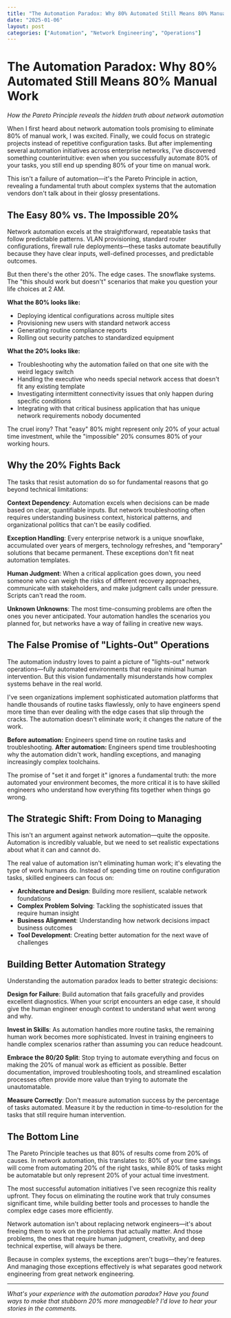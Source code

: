 ```yaml
---
title: "The Automation Paradox: Why 80% Automated Still Means 80% Manual Work"
date: "2025-01-06"
layout: post
categories: ["Automation", "Network Engineering", "Operations"]
---
```


# The Automation Paradox: Why 80% Automated Still Means 80% Manual Work

*How the Pareto Principle reveals the hidden truth about network automation*

When I first heard about network automation tools promising to eliminate 80% of manual work, I was excited. Finally, we could focus on strategic projects instead of repetitive configuration tasks. But after implementing several automation initiatives across enterprise networks, I've discovered something counterintuitive: even when you successfully automate 80% of your tasks, you still end up spending 80% of your time on manual work.

This isn't a failure of automation—it's the Pareto Principle in action, revealing a fundamental truth about complex systems that the automation vendors don't talk about in their glossy presentations.

## The Easy 80% vs. The Impossible 20%

Network automation excels at the straightforward, repeatable tasks that follow predictable patterns. VLAN provisioning, standard router configurations, firewall rule deployments—these tasks automate beautifully because they have clear inputs, well-defined processes, and predictable outcomes.

But then there's the other 20%. The edge cases. The snowflake systems. The "this should work but doesn't" scenarios that make you question your life choices at 2 AM.

**What the 80% looks like:**
- Deploying identical configurations across multiple sites
- Provisioning new users with standard network access
- Generating routine compliance reports
- Rolling out security patches to standardized equipment

**What the 20% looks like:**
- Troubleshooting why the automation failed on that one site with the weird legacy switch
- Handling the executive who needs special network access that doesn't fit any existing template
- Investigating intermittent connectivity issues that only happen during specific conditions
- Integrating with that critical business application that has unique network requirements nobody documented

The cruel irony? That "easy" 80% might represent only 20% of your actual time investment, while the "impossible" 20% consumes 80% of your working hours.

## Why the 20% Fights Back

The tasks that resist automation do so for fundamental reasons that go beyond technical limitations:

**Context Dependency**: Automation excels when decisions can be made based on clear, quantifiable inputs. But network troubleshooting often requires understanding business context, historical patterns, and organizational politics that can't be easily codified.

**Exception Handling**: Every enterprise network is a unique snowflake, accumulated over years of mergers, technology refreshes, and "temporary" solutions that became permanent. These exceptions don't fit neat automation templates.

**Human Judgment**: When a critical application goes down, you need someone who can weigh the risks of different recovery approaches, communicate with stakeholders, and make judgment calls under pressure. Scripts can't read the room.

**Unknown Unknowns**: The most time-consuming problems are often the ones you never anticipated. Your automation handles the scenarios you planned for, but networks have a way of failing in creative new ways.

## The False Promise of "Lights-Out" Operations

The automation industry loves to paint a picture of "lights-out" network operations—fully automated environments that require minimal human intervention. But this vision fundamentally misunderstands how complex systems behave in the real world.

I've seen organizations implement sophisticated automation platforms that handle thousands of routine tasks flawlessly, only to have engineers spend more time than ever dealing with the edge cases that slip through the cracks. The automation doesn't eliminate work; it changes the nature of the work.

**Before automation:** Engineers spend time on routine tasks and troubleshooting.
**After automation:** Engineers spend time troubleshooting why the automation didn't work, handling exceptions, and managing increasingly complex toolchains.

The promise of "set it and forget it" ignores a fundamental truth: the more automated your environment becomes, the more critical it is to have skilled engineers who understand how everything fits together when things go wrong.

## The Strategic Shift: From Doing to Managing

This isn't an argument against network automation—quite the opposite. Automation is incredibly valuable, but we need to set realistic expectations about what it can and cannot do.

The real value of automation isn't eliminating human work; it's elevating the type of work humans do. Instead of spending time on routine configuration tasks, skilled engineers can focus on:

- **Architecture and Design**: Building more resilient, scalable network foundations
- **Complex Problem Solving**: Tackling the sophisticated issues that require human insight
- **Business Alignment**: Understanding how network decisions impact business outcomes
- **Tool Development**: Creating better automation for the next wave of challenges

## Building Better Automation Strategy

Understanding the automation paradox leads to better strategic decisions:

**Design for Failure**: Build automation that fails gracefully and provides excellent diagnostics. When your script encounters an edge case, it should give the human engineer enough context to understand what went wrong and why.

**Invest in Skills**: As automation handles more routine tasks, the remaining human work becomes more sophisticated. Invest in training engineers to handle complex scenarios rather than assuming you can reduce headcount.

**Embrace the 80/20 Split**: Stop trying to automate everything and focus on making the 20% of manual work as efficient as possible. Better documentation, improved troubleshooting tools, and streamlined escalation processes often provide more value than trying to automate the unautomatable.

**Measure Correctly**: Don't measure automation success by the percentage of tasks automated. Measure it by the reduction in time-to-resolution for the tasks that still require human intervention.

## The Bottom Line

The Pareto Principle teaches us that 80% of results come from 20% of causes. In network automation, this translates to: 80% of your time savings will come from automating 20% of the right tasks, while 80% of tasks might be automatable but only represent 20% of your actual time investment.

The most successful automation initiatives I've seen recognize this reality upfront. They focus on eliminating the routine work that truly consumes significant time, while building better tools and processes to handle the complex edge cases more efficiently.

Network automation isn't about replacing network engineers—it's about freeing them to work on the problems that actually matter. And those problems, the ones that require human judgment, creativity, and deep technical expertise, will always be there.

Because in complex systems, the exceptions aren't bugs—they're features. And managing those exceptions effectively is what separates good network engineering from great network engineering.

---

*What's your experience with the automation paradox? Have you found ways to make that stubborn 20% more manageable? I'd love to hear your stories in the comments.*